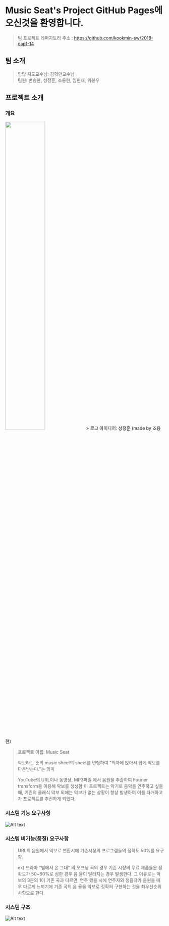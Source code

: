 # Music Seat's Project GitHub Pages에 오신것을 환영합니다.
>팀 프로젝트 레퍼지토리 주소 : https://github.com/kookmin-sw/2018-cap1-14

## 팀 소개
> 담당 지도교수님: 김혁만교수님  
> 팀원: 변승현, 성정훈, 조용현, 임현재, 위붕우

## 프로젝트 소개

### 개요 
<img src="https://user-images.githubusercontent.com/21376885/37081264-30626692-222c-11e8-8bfc-d8aaf81be933.png" width="50%">
 > 로고 아이디어: 성정훈 (made by 조용현)

> 프로젝트 이름: Music Seat  
> 
> 악보라는 뜻의 music sheet의 sheet를 변형하여 "의자에 앉아서 쉽게 악보를 다운받는다."는 의미 
> 
> YouTube의 URL이나 동영상, MP3파일 에서 음원을 추출하여 Fourier transform을 이용해 악보를 생성함
이 프로젝트는 악기로 음악을 연주하고 싶을 때, 기존의 클래식 악보 외에는 악보가 없는 상황이 항상 발생하여 이를 타개하고자 프로젝트를 추진하게 되었다.

### 시스템 기능 요구사항

![Alt text](https://user-images.githubusercontent.com/21365766/38664538-e1bfd1cc-3e74-11e8-9ded-23779f6f87c5.png)


### 시스템 비기능(품질) 요구사항
>
> URL의 음원에서 악보로 변환시에 기존시장의 프로그램들의 정확도 50%를 요구함. 
> 
> ex) 드라마 "별에서 온 그대" 의 오프닝 곡의 경우 기존 시장의 무료 제품들은 정확도가 50~60%로 심한 경우 음 율이 달라지는 경우 발생한다.
> 그 이유로는 악보의 3분의 1이 기존 곡과 다르면, 연주 했을 시에 연주자와 청음자가 음원을 매우 다르게 느끼기에 기존 곡의 음 율을 악보로 정확히 구현하는 것을 최우선순위사항으로 한다.


### 시스템 구조

![Alt text](https://user-images.githubusercontent.com/21365766/38664409-74c78362-3e74-11e8-9569-428c302db38a.png)
